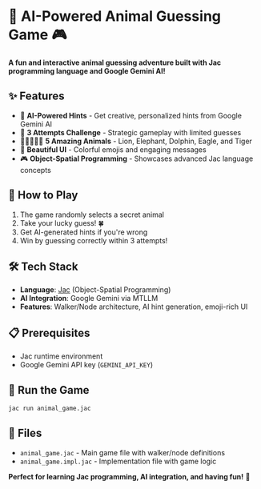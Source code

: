 # 🦁 AI-Powered Animal Guessing Game 🎮

**A fun and interactive animal guessing adventure built with Jac programming language and Google Gemini AI!**

## ✨ Features
- 🧠 **AI-Powered Hints** - Get creative, personalized hints from Google Gemini AI
- 🎯 **3 Attempts Challenge** - Strategic gameplay with limited guesses
- 🦁🐘🐬🦅🐅 **5 Amazing Animals** - Lion, Elephant, Dolphin, Eagle, and Tiger
- 💫 **Beautiful UI** - Colorful emojis and engaging messages
- 🎮 **Object-Spatial Programming** - Showcases advanced Jac language concepts

## 🚀 How to Play
1. The game randomly selects a secret animal
2. Take your lucky guess! 🍀
3. Get AI-generated hints if you're wrong
4. Win by guessing correctly within 3 attempts!

## 🛠️ Tech Stack
- **Language**: [Jac](https://github.com/Jaseci-Labs/jaclang) (Object-Spatial Programming)
- **AI Integration**: Google Gemini via MTLLM
- **Features**: Walker/Node architecture, AI hint generation, emoji-rich UI

## 📋 Prerequisites
- Jac runtime environment
- Google Gemini API key (`GEMINI_API_KEY`)

## 🎯 Run the Game
```bash
jac run animal_game.jac
```

## 📁 Files
- `animal_game.jac` - Main game file with walker/node definitions
- `animal_game.impl.jac` - Implementation file with game logic

**Perfect for learning Jac programming, AI integration, and having fun!** 🌟
